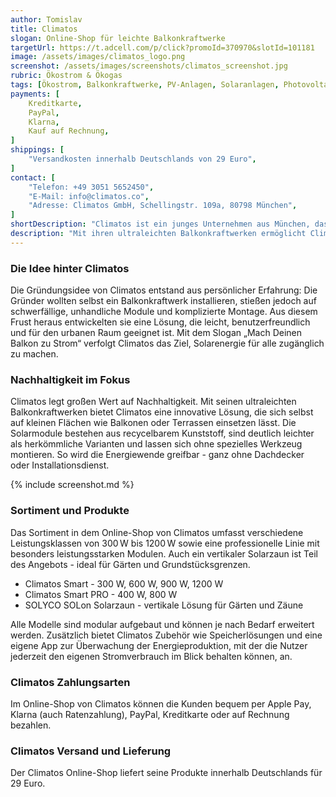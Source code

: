 ```yaml
---
author: Tomislav
title: Climatos
slogan: Online-Shop für leichte Balkonkraftwerke
targetUrl: https://t.adcell.com/p/click?promoId=370970&slotId=101181
image: /assets/images/climatos_logo.png
screenshot: /assets/images/screenshots/climatos_screenshot.jpg
rubric: Ökostrom & Ökogas
tags: [Ökostrom, Balkonkraftwerke, PV-Anlagen, Solaranlagen, Photovoltaik, Batteriespeicher, Grüner Strom]
payments: [
    Kreditkarte,
    PayPal,
    Klarna,
    Kauf auf Rechnung,
]
shippings: [
    "Versandkosten innerhalb Deutschlands von 29 Euro",
]
contact: [
    "Telefon: +49 3051 5652450",
    "E-Mail: info@climatos.co",
    "Adresse: Climatos GmbH, Schellingstr. 109a, 80798 München",
]
shortDescription: "Climatos ist ein junges Unternehmen aus München, das sich der Mission verschrieben hat, die Energiewende auch für Mieter und urbane Haushalte zugänglich zu machen."
description: "Mit ihren ultraleichten Balkonkraftwerken ermöglicht Climatos es, selbst auf kleinen Flächen wie Balkonen oder Terrassen eigenen Solarstrom zu erzeugen – ganz ohne komplizierte Installation oder schweres Equipment. Mit seinem benutzerfreundlichen Ansatz und dem Fokus auf Nachhaltigkeit bietet Climatos eine attraktive Lösung für alle, die ihren eigenen Solarstrom erzeugen und dabei einen Beitrag zur Energiewende leisten möchten."
---
```


### Die Idee hinter Climatos

Die Gründungsidee von Climatos entstand aus persönlicher Erfahrung: Die Gründer wollten selbst ein Balkonkraftwerk installieren, stießen jedoch auf schwerfällige, unhandliche Module und komplizierte Montage. Aus diesem Frust heraus entwickelten sie eine Lösung, die leicht, benutzerfreundlich und für den urbanen Raum geeignet ist. Mit dem Slogan „Mach Deinen Balkon zu Strom“ verfolgt Climatos das Ziel, Solarenergie für alle zugänglich zu machen.

### Nachhaltigkeit im Fokus

Climatos legt großen Wert auf Nachhaltigkeit. Mit seinen ultraleichten Balkonkraftwerken bietet Climatos eine innovative Lösung, die sich selbst auf kleinen Flächen wie Balkonen oder Terrassen einsetzen lässt. Die Solarmodule bestehen aus recycelbarem Kunststoff, sind deutlich leichter als herkömmliche Varianten und lassen sich ohne spezielles Werkzeug montieren. So wird die Energiewende greifbar - ganz ohne Dachdecker oder Installationsdienst.

{% include screenshot.md %}

### Sortiment und Produkte

Das Sortiment in dem Online-Shop von Climatos umfasst verschiedene Leistungsklassen von 300 W bis 1200 W sowie eine professionelle Linie mit besonders leistungsstarken Modulen. Auch ein vertikaler Solarzaun ist Teil des Angebots - ideal für Gärten und Grundstücksgrenzen.

+ Climatos Smart - 300 W, 600 W, 900 W, 1200 W
+ Climatos Smart PRO - 400 W, 800 W
+ SOLYCO SOLon Solarzaun - vertikale Lösung für Gärten und Zäune

Alle Modelle sind modular aufgebaut und können je nach Bedarf erweitert werden. Zusätzlich bietet Climatos Zubehör wie Speicherlösungen und eine eigene App zur Überwachung der Energieproduktion, mit der die Nutzer jederzeit den eigenen Stromverbrauch im Blick behalten können, an.

### Climatos Zahlungsarten

Im Online-Shop von Climatos können die Kunden bequem per Apple Pay, Klarna (auch Ratenzahlung), PayPal, Kreditkarte oder auf Rechnung bezahlen. 

### Climatos Versand und Lieferung

Der Climatos Online-Shop liefert seine Produkte innerhalb Deutschlands für 29 Euro.